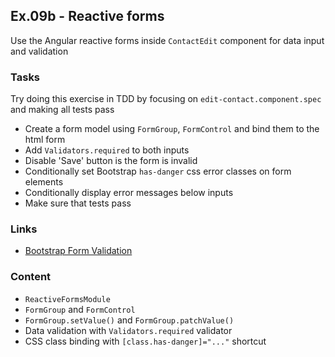 ## Ex.09b - Reactive forms

Use the Angular reactive forms inside `ContactEdit` component for data input and validation 

### Tasks

Try doing this exercise in TDD by focusing on `edit-contact.component.spec` and making all tests pass

* Create a form model using `FormGroup`, `FormControl` and bind them to the html form
* Add `Validators.required` to both inputs
* Disable 'Save' button is the form is invalid
* Conditionally set Bootstrap `has-danger` css error classes on form elements
* Conditionally display error messages below inputs
* Make sure that tests pass

### Links

* [Bootstrap Form Validation](https://v4-alpha.getbootstrap.com/components/forms/#validation)

### Content

* `ReactiveFormsModule`
* `FormGroup` and `FormControl`
* `FormGroup.setValue()` and `FormGroup.patchValue()`
* Data validation with `Validators.required` validator
* CSS class binding with `[class.has-danger]="..."` shortcut
